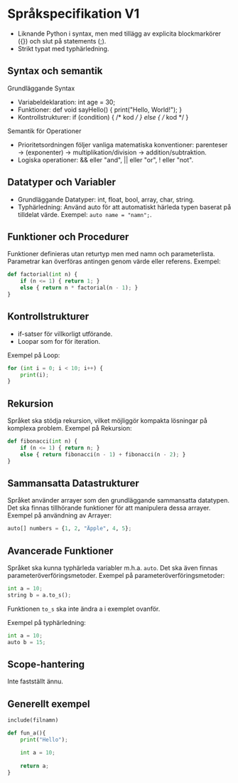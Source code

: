 # Språkspecifikation V1 #
- Liknande Python i syntax, men med tillägg av explicita blockmarkörer ({}) och slut på statements (;).
- Strikt typat med typhärledning.

## Syntax och semantik
Grundläggande Syntax
- Variabeldeklaration: int age = 30;
- Funktioner: def void sayHello() { print("Hello, World!"); }
- Kontrollstrukturer: if (condition) { /* kod */ } else { /* kod */ }

Semantik för Operationer
- Prioritetsordningen följer vanliga matematiska konventioner: parenteser -> (exponenter) -> multiplikation/division -> addition/subtraktion. <!-- Kolla om exponenter behövs-->
- Logiska operationer: && eller "and", || eller "or", ! eller "not".

## Datatyper och Variabler
- Grundläggande Datatyper: int, float, bool, array, char, string.
- Typhärledning: Använd auto för att automatiskt härleda typen baserat på tilldelat värde. Exempel: `auto name = "namn";`.

## Funktioner och Procedurer

Funktioner definieras utan returtyp men med namn och parameterlista. Parametrar kan överföras antingen genom värde eller referens. <!-- Ska vara språkbestämt -->
Exempel:

``` python
def factorial(int n) {
    if (n <= 1) { return 1; }
    else { return n * factorial(n - 1); }
}
```

## Kontrollstrukturer
- if-satser för villkorligt utförande.
- Loopar som for för iteration.

Exempel på Loop:

``` python
for (int i = 0; i < 10; i++) {
    print(i);
}
```

## Rekursion
Språket ska stödja rekursion, vilket möjliggör kompakta lösningar på komplexa problem.
Exempel på Rekursion:

``` python
def fibonacci(int n) {
    if (n <= 1) { return n; }
    else { return fibonacci(n - 1) + fibonacci(n - 2); }
}
```

## Sammansatta Datastrukturer
Språket använder arrayer som den grundläggande sammansatta datatypen. Det ska finnas tillhörande funktioner för att manipulera dessa arrayer.
Exempel på användning av Arrayer:

``` python
auto[] numbers = {1, 2, "Äpple", 4, 5};
```

## Avancerade Funktioner
Språket ska kunna typhärleda variabler m.h.a. `auto`. Det ska även finnas parameteröverföringsmetoder.
Exempel på parameteröverföringsmetoder:
``` python
int a = 10;
string b = a.to_s();
```
Funktionen `to_s` ska inte ändra a i exemplet ovanför.

Exempel på typhärledning:
``` python
int a = 10;
auto b = 15;
```

## Scope-hantering
Inte fastställt ännu.

## Generellt exempel
``` python
include(filnamn)

def fun_a(){
	print("Hello");

	int a = 10;
	
	return a;
}
```


